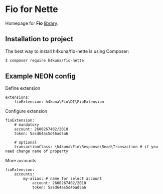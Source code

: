 Fio for Nette
=============

Homepage for **Fio** [library](//github.com/h4kuna/fio).

Installation to project
-----------------------
The best way to install h4kuna/fio-nette is using Composer:
```sh
$ composer require h4kuna/fio-nette
```

Example NEON config
-------------------
Define extension
```
extensions:
    fioExtension: h4kuna\Fio\DI\FioExtension
```

Configure extension
```
fioExtension:
    # mandatory
	account: 2600267402/2010
	token: 5asd64as5d46ad5a6

    # optional
    transactionClass: \h4kuna\Fio\Response\Read\Transaction # if you need change name of property
```

More accounts
```
fioExtension:
	accounts:
		my-alias: # name for select account
			account: 2600267402/2010
			token: 5asd64as5d46ad5a6
```

